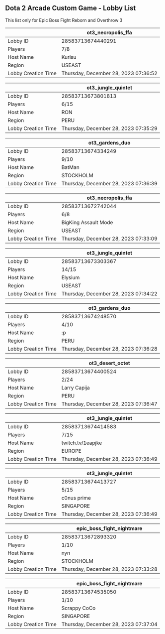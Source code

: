 ## Dota 2 Arcade Custom Game - Lobby List

This list only for Epic Boss Fight Reborn and Overthrow 3

|  | ot3_necropolis_ffa |
| ------ | ------ |
| Lobby ID | 28583713674440291 |
| Players | 7/8 |
| Host Name | Kurisu |
| Region | USEAST |
| Lobby Creation Time | Thursday, December 28, 2023 07:36:52 |


|  | ot3_jungle_quintet |
| ------ | ------ |
| Lobby ID | 28583713673801813 |
| Players | 6/15 |
| Host Name | RON |
| Region | PERU |
| Lobby Creation Time | Thursday, December 28, 2023 07:35:29 |


|  | ot3_gardens_duo |
| ------ | ------ |
| Lobby ID | 28583713674334249 |
| Players | 9/10 |
| Host Name | BatMan |
| Region | STOCKHOLM |
| Lobby Creation Time | Thursday, December 28, 2023 07:36:39 |


|  | ot3_necropolis_ffa |
| ------ | ------ |
| Lobby ID | 28583713672742044 |
| Players | 6/8 |
| Host Name | BigKing Assault Mode |
| Region | USEAST |
| Lobby Creation Time | Thursday, December 28, 2023 07:33:09 |


|  | ot3_jungle_quintet |
| ------ | ------ |
| Lobby ID | 28583713673303367 |
| Players | 14/15 |
| Host Name | Elysium |
| Region | USEAST |
| Lobby Creation Time | Thursday, December 28, 2023 07:34:22 |


|  | ot3_gardens_duo |
| ------ | ------ |
| Lobby ID | 28583713674248570 |
| Players | 4/10 |
| Host Name | :p |
| Region | PERU |
| Lobby Creation Time | Thursday, December 28, 2023 07:36:28 |


|  | ot3_desert_octet |
| ------ | ------ |
| Lobby ID | 28583713674400524 |
| Players | 2/24 |
| Host Name | Larry Capija |
| Region | PERU |
| Lobby Creation Time | Thursday, December 28, 2023 07:36:47 |


|  | ot3_jungle_quintet |
| ------ | ------ |
| Lobby ID | 28583713674414583 |
| Players | 7/15 |
| Host Name | twitch.tv/1eapjke |
| Region | EUROPE |
| Lobby Creation Time | Thursday, December 28, 2023 07:36:49 |


|  | ot3_jungle_quintet |
| ------ | ------ |
| Lobby ID | 28583713674413727 |
| Players | 5/15 |
| Host Name | c0nus prime |
| Region | SINGAPORE |
| Lobby Creation Time | Thursday, December 28, 2023 07:36:49 |


|  | epic_boss_fight_nightmare |
| ------ | ------ |
| Lobby ID | 28583713672893320 |
| Players | 1/10 |
| Host Name | пуп |
| Region | STOCKHOLM |
| Lobby Creation Time | Thursday, December 28, 2023 07:33:28 |


|  | epic_boss_fight_nightmare |
| ------ | ------ |
| Lobby ID | 28583713674535050 |
| Players | 1/10 |
| Host Name | Scrappy CoCo |
| Region | SINGAPORE |
| Lobby Creation Time | Thursday, December 28, 2023 07:37:04 |


